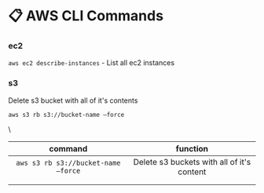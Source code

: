 # 📋 AWS CLI Commands

### ec2&#x20;

`aws ec2 describe-instances` - List all ec2 instances



### s3

Delete s3 bucket with all of it's contents

```
aws s3 rb s3://bucket-name –force
```

\




|               command               |                  function                  |
| :---------------------------------: | :----------------------------------------: |
| `aws s3 rb s3://bucket-name –force` | Delete s3 buckets with all of it's content |
|                                     |                                            |
|                                     |                                            |

